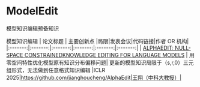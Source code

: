 # ModelEdit
模型知识编辑预备知识

模型知识编辑
| 论文标题 | 主要创新点 |局限|发表会议|代码链接|作者 OR 机构|
|:-------:|:-------:|:-------:|:-------:|:-------:|:-------:|
| [ALPHAEDIT: NULL-SPACE CONSTRAINEDKNOWLEDGE EDITING FOR LANGUAGE MODELS](https://arxiv.org/abs/2410.04045)  | 用零空间特性优化模型原有知识分布偏移问题| 更新的模型知识局限于（s,r,0）三元组形式，无法做到任意格式知识编辑   |ICLR 2025|https://github.com/jianghoucheng/AlphaEdit|王翔（中科大教授）|
